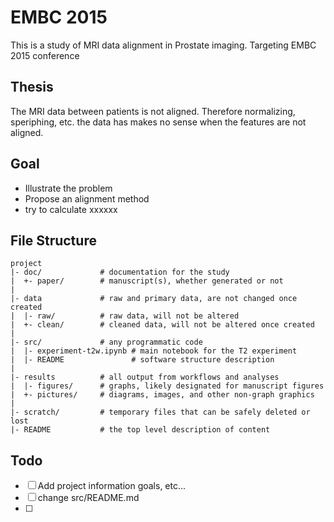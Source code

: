 EMBC 2015
=========

This is a study of MRI data alignment in Prostate imaging.
Targeting EMBC 2015 conference

Thesis
------

The MRI data between patients is not aligned. Therefore normalizing, speriphing, etc. the data has makes no sense when the features are not aligned.

Goal
----

* Illustrate the problem
* Propose an alignment method
* try to calculate xxxxxx

File Structure
--------------

    project
    |- doc/             # documentation for the study
    |  +- paper/        # manuscript(s), whether generated or not
    |
    |- data             # raw and primary data, are not changed once created 
    |  |- raw/          # raw data, will not be altered
    |  +- clean/        # cleaned data, will not be altered once created
    |
    |- src/             # any programmatic code
    |  |- experiment-t2w.ipynb # main notebook for the T2 experiment
    |  |- README               # software structure description
    |
    |- results          # all output from workflows and analyses
    |  |- figures/      # graphs, likely designated for manuscript figures
    |  +- pictures/     # diagrams, images, and other non-graph graphics
    |
    |- scratch/         # temporary files that can be safely deleted or lost
    |- README           # the top level description of content


Todo
----

- [ ] Add project information goals, etc...
- [ ] change src/README.md
- [ ] 


